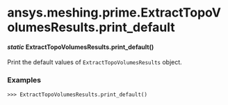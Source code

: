 # ansys.meshing.prime.ExtractTopoVolumesResults.print_default



#### *static* ExtractTopoVolumesResults.print_default()

Print the default values of `ExtractTopoVolumesResults` object.

### Examples

```pycon
>>> ExtractTopoVolumesResults.print_default()
```

<!-- !! processed by numpydoc !! -->
